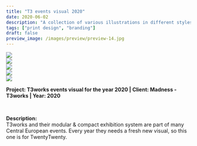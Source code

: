 ```yaml
---
title: "T3 events visual 2020"
date: 2020-06-02
description: "A collection of various illustrations in different styles and techniques."
tags: ["print design", "branding"]
draft: false
preview_image: /images/preview/preview-14.jpg
---
```




<div class="col-adapt-single col">

<img class="my-2" src="/images/print-design-branding-madness-t3-events-2020/content-print-design-branding-madness-t3-events-01.jpg">

<div class="row-adapt-double row" style="margin: 0 !important;">
<div class="col mr-2" style="padding: 0 !important;">
<img class="my-2" src="/images/print-design-branding-madness-t3-events-2020/content-print-design-branding-madness-t3-events-02.jpg">
</div>
<div class="col ml-2" style="padding: 0 !important;">
<img class="my-2" src="/images/print-design-branding-madness-t3-events-2020/content-print-design-branding-madness-t3-events-03.jpg">
</div>
</div>

<div class="row-adapt-double row" style="margin: 0 !important;">
<div class="col mr-2" style="padding: 0 !important;">
<img class="my-2" src="/images/print-design-branding-madness-t3-events-2020/content-print-design-branding-madness-t3-events-04.jpg">
</div>
<div class="col ml-2" style="padding: 0 !important;">
<img class="my-2" src="/images/print-design-branding-madness-t3-events-2020/content-print-design-branding-madness-t3-events-05.jpg">
</div>
</div>


</div>


<div class="col-adapt-single col" style="margin-bottom: 5rem !important;">

	
**Project: T3works events visual for the year 2020 | Client: Madness - T3works  | Year: 2020**

<br>

**Description:**
<br>
T3works and their modular & compact exhibition system are part of many Central European events. Every year they needs a fresh new visual, so this one is for TwentyTwenty.

</div>

